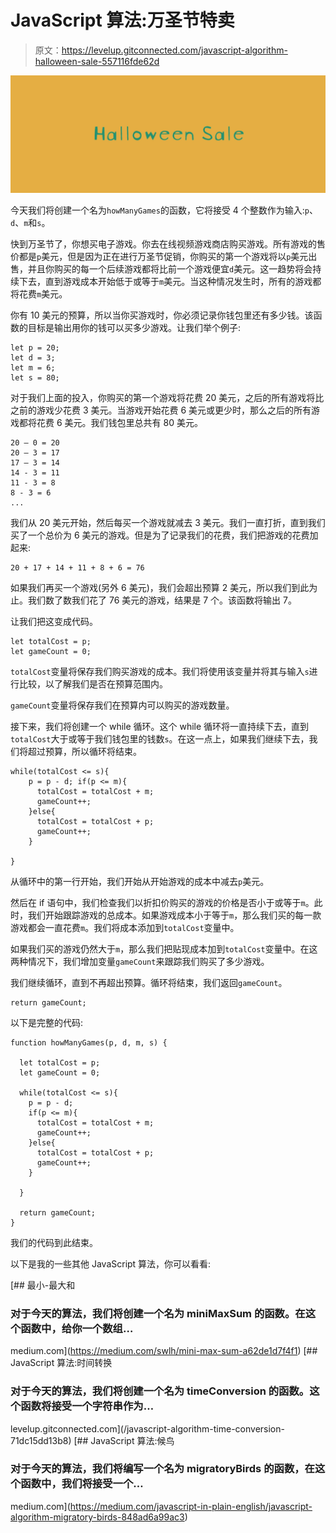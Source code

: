 # JavaScript 算法:万圣节特卖

> 原文：<https://levelup.gitconnected.com/javascript-algorithm-halloween-sale-557116fde62d>

![](img/502cf39db5d4ac11772b0938d6a7f8b5.png)

今天我们将创建一个名为`howManyGames`的函数，它将接受 4 个整数作为输入:`p`、`d`、`m`和`s`。

快到万圣节了，你想买电子游戏。你去在线视频游戏商店购买游戏。所有游戏的售价都是`p`美元，但是因为正在进行万圣节促销，你购买的第一个游戏将以`p`美元出售，并且你购买的每一个后续游戏都将比前一个游戏便宜`d`美元。这一趋势将会持续下去，直到游戏成本开始低于或等于`m`美元。当这种情况发生时，所有的游戏都将花费`m`美元。

你有 10 美元的预算，所以当你买游戏时，你必须记录你钱包里还有多少钱。该函数的目标是输出用你的钱可以买多少游戏。让我们举个例子:

```
let p = 20;
let d = 3;
let m = 6;
let s = 80;
```

对于我们上面的投入，你购买的第一个游戏将花费 20 美元，之后的所有游戏将比之前的游戏少花费 3 美元。当游戏开始花费 6 美元或更少时，那么之后的所有游戏都将花费 6 美元。我们钱包里总共有 80 美元。

```
20 – 0 = 20
20 – 3 = 17
17 – 3 = 14
14 - 3 = 11
11 - 3 = 8
8 - 3 = 6
...
```

我们从 20 美元开始，然后每买一个游戏就减去 3 美元。我们一直打折，直到我们买了一个总价为 6 美元的游戏。但是为了记录我们的花费，我们把游戏的花费加起来:

```
20 + 17 + 14 + 11 + 8 + 6 = 76
```

如果我们再买一个游戏(另外 6 美元)，我们会超出预算 2 美元，所以我们到此为止。我们数了数我们花了 76 美元的游戏，结果是 7 个。该函数将输出 7。

让我们把这变成代码。

```
let totalCost = p;
let gameCount = 0;
```

`totalCost`变量将保存我们购买游戏的成本。我们将使用该变量并将其与输入`s`进行比较，以了解我们是否在预算范围内。

`gameCount`变量将保存我们在预算内可以购买的游戏数量。

接下来，我们将创建一个 while 循环。这个 while 循环将一直持续下去，直到`totalCost`大于或等于我们钱包里的钱数`s`。在这一点上，如果我们继续下去，我们将超过预算，所以循环将结束。

```
while(totalCost <= s){
    p = p - d; if(p <= m){
      totalCost = totalCost + m;
      gameCount++;
    }else{
      totalCost = totalCost + p;
      gameCount++;
    }

}
```

从循环中的第一行开始，我们开始从开始游戏的成本中减去`p`美元。

然后在 if 语句中，我们检查我们以折扣价购买的游戏的价格是否小于或等于`m`。此时，我们开始跟踪游戏的总成本。如果游戏成本小于等于`m`，那么我们买的每一款游戏都会一直花费`m`。我们将成本添加到`totalCost`变量中。

如果我们买的游戏仍然大于`m`，那么我们把贴现成本加到`totalCost`变量中。在这两种情况下，我们增加变量`gameCount`来跟踪我们购买了多少游戏。

我们继续循环，直到不再超出预算。循环将结束，我们返回`gameCount`。

```
return gameCount;
```

以下是完整的代码:

```
function howManyGames(p, d, m, s) {

  let totalCost = p;
  let gameCount = 0;

  while(totalCost <= s){
    p = p - d;
    if(p <= m){
      totalCost = totalCost + m;
      gameCount++;
    }else{
      totalCost = totalCost + p;
      gameCount++;
    }

  }

  return gameCount;
}
```

我们的代码到此结束。

以下是我的一些其他 JavaScript 算法，你可以看看:

[](https://medium.com/swlh/mini-max-sum-a62de1d7f4f1) [## 最小-最大和

### 对于今天的算法，我们将创建一个名为 miniMaxSum 的函数。在这个函数中，给你一个数组…

medium.com](https://medium.com/swlh/mini-max-sum-a62de1d7f4f1) [](/javascript-algorithm-time-conversion-71dc15dd13b8) [## JavaScript 算法:时间转换

### 对于今天的算法，我们将创建一个名为 timeConversion 的函数。这个函数将接受一个字符串作为…

levelup.gitconnected.com](/javascript-algorithm-time-conversion-71dc15dd13b8) [](https://medium.com/javascript-in-plain-english/javascript-algorithm-migratory-birds-848ad6a99ac3) [## JavaScript 算法:候鸟

### 对于今天的算法，我们将编写一个名为 migratoryBirds 的函数，在这个函数中，我们将接受一个…

medium.com](https://medium.com/javascript-in-plain-english/javascript-algorithm-migratory-birds-848ad6a99ac3)
